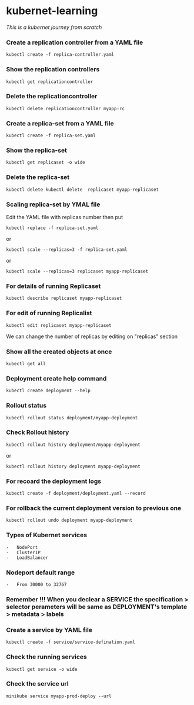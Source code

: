 # kubernet-learning
_This is a kubernet journey from scratch_



### Create a replication controller from a YAML file
```
kubectl create -f replica-controller.yaml
```

### Show the replication controllers
```
kubectl get replicationcontroller
```

### Delete the replicationcontroller
```
kubectl delete replicationcontroller myapp-rc
```

### Create a replica-set from a YAML file
```
kubectl create -f replica-set.yaml
```

### Show the replica-set
```
kubectl get replicaset -o wide
```

### Delete the replica-set
```
kubectl delete kubectl delete  replicaset myapp-replicaset
```

### Scaling replica-set by YMAL file
Edit the YAML file with replicas number then put
```
kubectl replace -f replica-set.yaml
```
or
```
kubectl scale --replicas=3 -f replica-set.yaml
```
or
```
kubectl scale --replicas=3 replicaset myapp-replicaset
```

### For details of running Replicaset
```
kubectl describe replicaset myapp-replicaset
``` 

### For edit of running Replicalist
```
kubectl edit replicaset myapp-replicaset
```
We can change the number of replicas by editing on "replicas" section


### Show all the created objects at once
```
kubectl get all
```

### Deployment create help command
```
kubectl create deployment --help
```

### Rollout status
```
kubectl rollout status deployment/myapp-deployment
```

### Check Rollout history
```
kubectl rollout history deployment/myapp-deployment
```
or
```
kubectl rollout history deployment myapp-deployment
```

### For recoard the deployment logs
```
kubectl create -f deployment/deployment.yaml --record
```

### For rollback the current deployment version to previous one
```
kubectl rollout undo deployment myapp-deployment
```

### Types of Kubernet services
    -   NodePort
    -   ClusterIP
    -   LoadBalancer


### Nodeport default range
    -   From 30000 to 32767

### Remember !!! When you declear a SERVICE the specification > selector perameters will be same as DEPLOYMENT's template > metadata > labels


### Create a service by YAML file
```
kubectl create -f service/service-defination.yaml 
```

### Check the running services
```
kubectl get service -o wide
```

### Check the service url
```
minikube service myapp-prod-deploy --url
```

